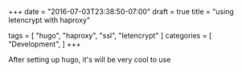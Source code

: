 +++
date = "2016-07-03T23:38:50-07:00"
draft = true
title = "using letencrypt with haproxy"

tags = [ "hugo", "haproxy", "ssl", "letencrypt" ]
categories = [
  "Development",
]
+++

After setting up hugo, it's will be very cool to use 
